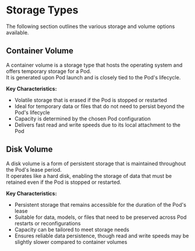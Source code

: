 # Storage Types

The following section outlines the various storage and volume options available.

## Container Volume

A container volume is a storage type that hosts the operating system and offers temporary storage for a Pod.  
It is generated upon Pod launch and is closely tied to the Pod's lifecycle.

**Key Characteristics:**

- Volatile storage that is erased if the Pod is stopped or restarted
- Ideal for temporary data or files that do not need to persist beyond the Pod's lifecycle
- Capacity is determined by the chosen Pod configuration
- Delivers fast read and write speeds due to its local attachment to the Pod

## Disk Volume

A disk volume is a form of persistent storage that is maintained throughout the Pod's lease period.  
It operates like a hard disk, enabling the storage of data that must be retained even if the Pod is stopped or restarted.

**Key Characteristics:**

- Persistent storage that remains accessible for the duration of the Pod's lease
- Suitable for data, models, or files that need to be preserved across Pod restarts or reconfigurations
- Capacity can be tailored to meet storage needs
- Ensures reliable data persistence, though read and write speeds may be slightly slower compared to container volumes


